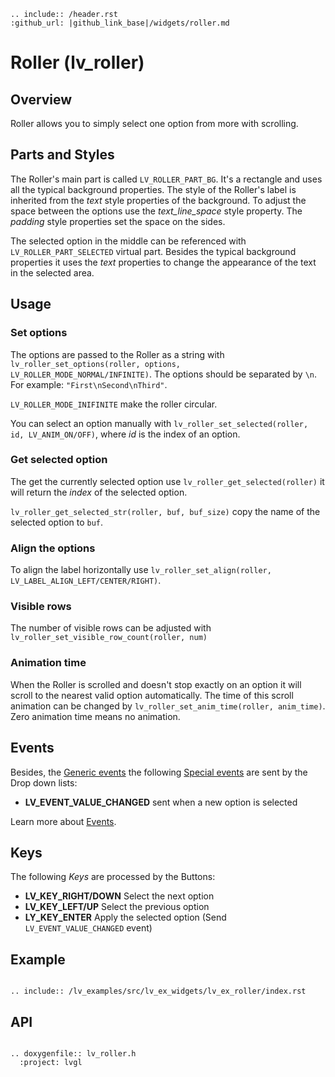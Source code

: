 ```eval_rst
.. include:: /header.rst 
:github_url: |github_link_base|/widgets/roller.md
```
# Roller (lv_roller)

## Overview

Roller allows you to simply select one option from more with scrolling. 

## Parts and Styles
The Roller's main part is called `LV_ROLLER_PART_BG`. It's a rectangle and uses all the typical background properties. 
The style of the Roller's label is inherited from the *text* style properties of the background.
To adjust the space between the options use the *text_line_space* style property.
The *padding* style properties set the space on the sides.

The selected option in the middle can be referenced with `LV_ROLLER_PART_SELECTED` virtual part. Besides the typical background properties it uses the *text* properties to change the appearance of the text in the selected area.

## Usage

### Set options
The options are passed to the Roller as a string with `lv_roller_set_options(roller, options, LV_ROLLER_MODE_NORMAL/INFINITE)`. The options should be separated by `\n`. For example: `"First\nSecond\nThird"`.

`LV_ROLLER_MODE_INIFINITE` make the roller circular.

You can select an option manually with `lv_roller_set_selected(roller, id, LV_ANIM_ON/OFF)`, where *id* is the index of an option.

### Get selected option
The get the currently selected option use `lv_roller_get_selected(roller)` it will return the *index* of the selected option.

`lv_roller_get_selected_str(roller, buf, buf_size)` copy the name of the selected option to `buf`.

### Align the options
To align the label horizontally use `lv_roller_set_align(roller, LV_LABEL_ALIGN_LEFT/CENTER/RIGHT)`.

### Visible rows
The number of visible rows can be adjusted with `lv_roller_set_visible_row_count(roller, num)`

### Animation time
When the Roller is scrolled and doesn't stop exactly on an option it will scroll to the nearest valid option automatically.
The time of this scroll animation can be changed by `lv_roller_set_anim_time(roller, anim_time)`. Zero animation time means no animation.

## Events
Besides, the [Generic events](../overview/event.html#generic-events) the following [Special events](/overview/event.html#special-events) are sent by the Drop down lists:
 - **LV_EVENT_VALUE_CHANGED** sent when a new option is selected

Learn more about [Events](/overview/event).

## Keys
The following *Keys* are processed by the Buttons:
- **LV_KEY_RIGHT/DOWN** Select the next option
- **LV_KEY_LEFT/UP** Select the previous option
- **LY_KEY_ENTER** Apply the selected option (Send `LV_EVENT_VALUE_CHANGED` event) 

## Example

```eval_rst

.. include:: /lv_examples/src/lv_ex_widgets/lv_ex_roller/index.rst

```

## API 

```eval_rst

.. doxygenfile:: lv_roller.h
  :project: lvgl
        
```
